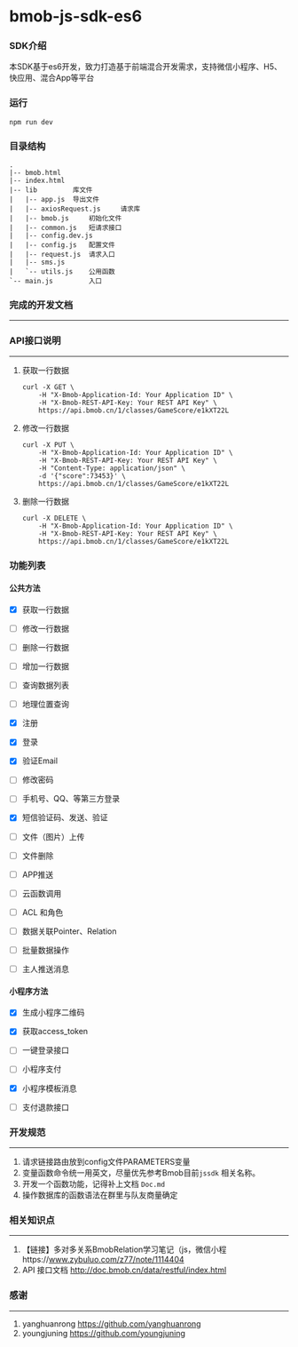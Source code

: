 # bmob-js-sdk-es6

### SDK介绍

本SDK基于es6开发，致力打造基于前端混合开发需求，支持微信小程序、H5、快应用、混合App等平台



### 运行

```
npm run dev
```



### 目录结构

```
.
|-- bmob.html
|-- index.html
|-- lib			库文件
|   |-- app.js	导出文件
|   |-- axiosRequest.js		请求库
|   |-- bmob.js		初始化文件
|   |-- common.js	短请求接口
|   |-- config.dev.js
|   |-- config.js	配置文件
|   |-- request.js	请求入口
|   |-- sms.js
|   `-- utils.js	公用函数
`-- main.js			入口
```

### 完成的开发文档

---

[doc.md]: ./doc.md	"doc.md"



### API接口说明

---

1. 获取一行数据

   ```
   curl -X GET \
       -H "X-Bmob-Application-Id: Your Application ID" \
       -H "X-Bmob-REST-API-Key: Your REST API Key" \
       https://api.bmob.cn/1/classes/GameScore/e1kXT22L
   ```


2. 修改一行数据

   ```
   curl -X PUT \
       -H "X-Bmob-Application-Id: Your Application ID" \
       -H "X-Bmob-REST-API-Key: Your REST API Key" \
       -H "Content-Type: application/json" \
       -d '{"score":73453}' \
       https://api.bmob.cn/1/classes/GameScore/e1kXT22L
   ```

3. 删除一行数据

   ```
   curl -X DELETE \
       -H "X-Bmob-Application-Id: Your Application ID" \
       -H "X-Bmob-REST-API-Key: Your REST API Key" \
       https://api.bmob.cn/1/classes/GameScore/e1kXT22L
   ```



### 功能列表

#### 公共方法

- [x] 获取一行数据
- [ ] 修改一行数据
- [ ] 删除一行数据
- [ ] 增加一行数据
- [ ] 查询数据列表
- [ ] 地理位置查询
- [x] 注册 
- [x] 登录 
- [x] 验证Email 
- [ ] 修改密码
- [ ] 手机号、QQ、等第三方登录
- [x] 短信验证码、发送、验证
- [ ] 文件（图片）上传
- [ ] 文件删除
- [ ] APP推送
- [ ] 云函数调用
- [ ] ACL 和角色
- [ ] 数据关联Pointer、Relation
- [ ] 批量数据操作
- [ ] 主人推送消息



#### 小程序方法

- [x] 生成小程序二维码
- [x] 获取access_token
- [ ] 一键登录接口
- [ ] 小程序支付
- [x] 小程序模板消息
- [ ] 支付退款接口





### 开发规范

---

1. 请求链接路由放到config文件PARAMETERS变量
2. 变量函数命令统一用英文，尽量优先参考Bmob目前`jssdk` 相关名称。
3. 开发一个函数功能，记得补上文档 `Doc.md` 
4. 操作数据库的函数语法在群里与队友商量确定



### 相关知识点

---

1. 【链接】多对多关系BmobRelation学习笔记（js，微信小程https://www.zybuluo.com/z77/note/1114404
2. API 接口文档 http://doc.bmob.cn/data/restful/index.html



### 感谢

---

1. yanghuanrong   https://github.com/yanghuanrong
2. youngjuning  https://github.com/youngjuning







